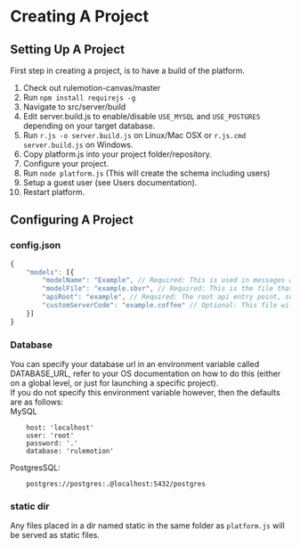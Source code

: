 # Creating A Project

## Setting Up A Project
First step in creating a project, is to have a build of the platform.

1. Check out rulemotion-canvas/master
2. Run `npm install requirejs -g`
3. Navigate to src/server/build
4. Edit server.build.js to enable/disable `USE_MYSQL` and `USE_POSTGRES` depending on your target database.
4. Run `r.js -o server.build.js` on Linux/Mac OSX or `r.js.cmd server.build.js` on Windows.
5. Copy platform.js into your project folder/repository.
6. Configure your project.
7. Run `node platform.js` (This will create the schema including users)
8. Setup a guest user (see Users documentation).
9. Restart platform.

## Configuring A Project
### config.json
```javascript
{
	"models": [{
		"modelName": "Example", // Required: This is used in messages about whether the model passes/fails
		"modelFile": "example.sbvr", // Required: This is the file that contains the sbvr model (extension does not matter)
		"apiRoot": "example", // Required: The root api entry point, so you would access the api with /example/{OData URL}
		"customServerCode": "example.coffee" // Optional: This file will be required in and the exported function `setup(app, requirejs, sbvrUtils, db)` will be called, useful if you need some custom server code for your project (can also be a .js file).
	}]
}
```

### Database
You can specify your database url in an environment variable called DATABASE_URL, refer to your OS documentation on how to do this (either on a global level, or just for launching a specific project).  
If you do not specify this environment variable however, then the defaults are as follows:  
MySQL
```text
	host: 'localhost'
	user: 'root'
	password: '.'
	database: 'rulemotion'
```
PostgresSQL:
```text
	postgres://postgres:.@localhost:5432/postgres
```

### static dir
Any files placed in a dir named static in the same folder as `platform.js` will be served as static files.
